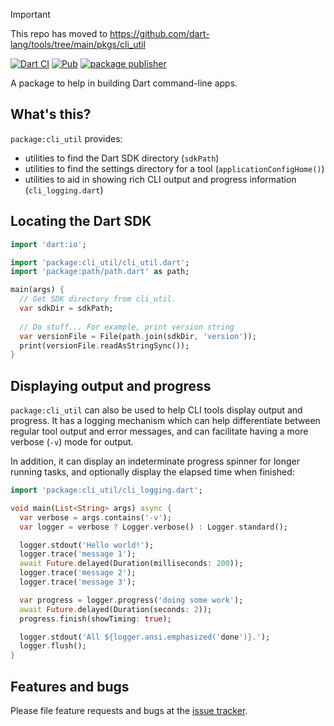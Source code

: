 > [!IMPORTANT]  
> This repo has moved to https://github.com/dart-lang/tools/tree/main/pkgs/cli_util

[![Dart CI](https://github.com/dart-lang/cli_util/actions/workflows/build.yaml/badge.svg)](https://github.com/dart-lang/cli_util/actions/workflows/build.yaml)
[![Pub](https://img.shields.io/pub/v/cli_util.svg)](https://pub.dev/packages/cli_util)
[![package publisher](https://img.shields.io/pub/publisher/cli_util.svg)](https://pub.dev/packages/cli_util/publisher)

A package to help in building Dart command-line apps.

## What's this?

`package:cli_util` provides:
- utilities to find the Dart SDK directory (`sdkPath`)
- utilities to find the settings directory for a tool (`applicationConfigHome()`)
- utilities to aid in showing rich CLI output and progress information (`cli_logging.dart`)

## Locating the Dart SDK

```dart
import 'dart:io';

import 'package:cli_util/cli_util.dart';
import 'package:path/path.dart' as path;

main(args) {
  // Get SDK directory from cli_util.
  var sdkDir = sdkPath;
  
  // Do stuff... For example, print version string
  var versionFile = File(path.join(sdkDir, 'version'));
  print(versionFile.readAsStringSync());
}
```

## Displaying output and progress

`package:cli_util` can also be used to help CLI tools display output and progress.
It has a logging mechanism which can help differentiate between regular tool
output and error messages, and can facilitate having a more verbose (`-v`) mode for
output.

In addition, it can display an indeterminate progress spinner for longer running
tasks, and optionally display the elapsed time when finished: 

```dart
import 'package:cli_util/cli_logging.dart';

void main(List<String> args) async {
  var verbose = args.contains('-v');
  var logger = verbose ? Logger.verbose() : Logger.standard();

  logger.stdout('Hello world!');
  logger.trace('message 1');
  await Future.delayed(Duration(milliseconds: 200));
  logger.trace('message 2');
  logger.trace('message 3');

  var progress = logger.progress('doing some work');
  await Future.delayed(Duration(seconds: 2));
  progress.finish(showTiming: true);

  logger.stdout('All ${logger.ansi.emphasized('done')}.');
  logger.flush();
}
```

## Features and bugs

Please file feature requests and bugs at the [issue tracker][tracker].

[tracker]: https://github.com/dart-lang/cli_util/issues
